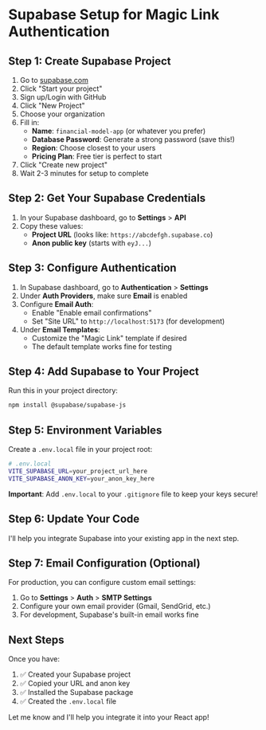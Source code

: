 # Supabase Setup for Magic Link Authentication

## Step 1: Create Supabase Project

1. Go to [supabase.com](https://supabase.com)
2. Click "Start your project" 
3. Sign up/Login with GitHub
4. Click "New Project"
5. Choose your organization
6. Fill in:
   - **Name**: `financial-model-app` (or whatever you prefer)
   - **Database Password**: Generate a strong password (save this!)
   - **Region**: Choose closest to your users
   - **Pricing Plan**: Free tier is perfect to start
6. Click "Create new project"
7. Wait 2-3 minutes for setup to complete

## Step 2: Get Your Supabase Credentials

1. In your Supabase dashboard, go to **Settings** > **API**
2. Copy these values:
   - **Project URL** (looks like: `https://abcdefgh.supabase.co`)
   - **Anon public key** (starts with `eyJ...`)

## Step 3: Configure Authentication

1. In Supabase dashboard, go to **Authentication** > **Settings**
2. Under **Auth Providers**, make sure **Email** is enabled
3. Configure **Email Auth**:
   - Enable "Enable email confirmations" 
   - Set "Site URL" to `http://localhost:5173` (for development)
4. Under **Email Templates**:
   - Customize the "Magic Link" template if desired
   - The default template works fine for testing

## Step 4: Add Supabase to Your Project

Run this in your project directory:

```bash
npm install @supabase/supabase-js
```

## Step 5: Environment Variables

Create a `.env.local` file in your project root:

```bash
# .env.local
VITE_SUPABASE_URL=your_project_url_here
VITE_SUPABASE_ANON_KEY=your_anon_key_here
```

**Important**: Add `.env.local` to your `.gitignore` file to keep your keys secure!

## Step 6: Update Your Code

I'll help you integrate Supabase into your existing app in the next step.

## Step 7: Email Configuration (Optional)

For production, you can configure custom email settings:
1. Go to **Settings** > **Auth** > **SMTP Settings**
2. Configure your own email provider (Gmail, SendGrid, etc.)
3. For development, Supabase's built-in email works fine

## Next Steps

Once you have:
1. ✅ Created your Supabase project
2. ✅ Copied your URL and anon key
3. ✅ Installed the Supabase package
4. ✅ Created the `.env.local` file

Let me know and I'll help you integrate it into your React app!